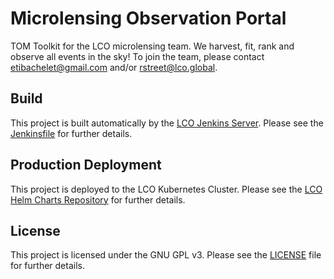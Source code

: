 # Microlensing Observation Portal

TOM Toolkit for the LCO microlensing team. We harvest, fit, rank and observe all events in the sky!
To join the team, please contact etibachelet@gmail.com and/or rstreet@lco.global.

## Build

This project is built automatically by the [LCO Jenkins Server](http://jenkins.lco.gtn/).
Please see the [Jenkinsfile](Jenkinsfile) for further details.

## Production Deployment

This project is deployed to the LCO Kubernetes Cluster. Please see the
[LCO Helm Charts Repository](https://github.com/LCOGT/helm-charts) for further
details.

## License

This project is licensed under the GNU GPL v3. Please see the [LICENSE](LICENSE)
file for further details.

